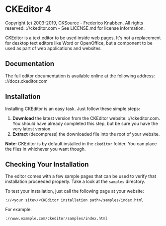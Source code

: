 CKEditor 4
==========

Copyright (c) 2003-2019, CKSource - Frederico Knabben. All rights reserved.
://ckeditor.com - See LICENSE.md for license information.

CKEditor is a text editor to be used inside web pages. It's not a replacement
for desktop text editors like Word or OpenOffice, but a component to be used as
part of web applications and websites.

## Documentation

The full editor documentation is available online at the following address:
://docs.ckeditor.com

## Installation

Installing CKEditor is an easy task. Just follow these simple steps:

 1. **Download** the latest version from the CKEditor website:
    ://ckeditor.com. You should have already completed this step, but be
    sure you have the very latest version.
 2. **Extract** (decompress) the downloaded file into the root of your website.

**Note:** CKEditor is by default installed in the `ckeditor` folder. You can
place the files in whichever you want though.

## Checking Your Installation

The editor comes with a few sample pages that can be used to verify that
installation proceeded properly. Take a look at the `samples` directory.

To test your installation, just call the following page at your website:

	://<your site>/<CKEditor installation path>/samples/index.html

For example:

	://www.example.com/ckeditor/samples/index.html
